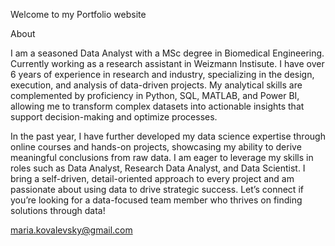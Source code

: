 Welcome to my Portfolio website

About

I am a seasoned Data Analyst with a MSc degree in Biomedical Engineering. Currently working as a research assistant in Weizmann Instisute.
I have over 6 years of experience in research and industry, specializing in the design, execution, and analysis of data-driven projects. 
My analytical skills are complemented by proficiency in Python, SQL, MATLAB, and Power BI, allowing me to transform complex datasets into actionable insights that support decision-making and optimize processes.

In the past year, I have further developed my data science expertise through online courses and hands-on projects, showcasing my ability to derive meaningful conclusions from raw data. I am eager to leverage my skills in roles such as Data Analyst, Research Data Analyst, and Data Scientist. I bring a self-driven, detail-oriented approach to every project and am passionate about using data to drive strategic success. Let’s connect if you’re looking for a data-focused team member who thrives on finding solutions through data!


maria.kovalevsky@gmail.com
